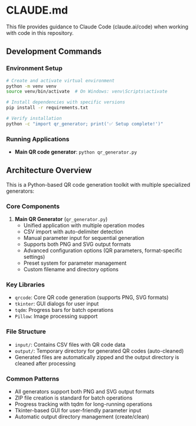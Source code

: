 # CLAUDE.md

This file provides guidance to Claude Code (claude.ai/code) when working with code in this repository.

## Development Commands

### Environment Setup
```bash
# Create and activate virtual environment
python -m venv venv
source venv/bin/activate  # On Windows: venv\Scripts\activate

# Install dependencies with specific versions
pip install -r requirements.txt

# Verify installation
python -c "import qr_generator; print('✅ Setup complete!')"
```

### Running Applications
- **Main QR code generator**: `python qr_generator.py`

## Architecture Overview

This is a Python-based QR code generation toolkit with multiple specialized generators:

### Core Components

1. **Main QR Generator** (`qr_generator.py`)
   - Unified application with multiple operation modes
   - CSV import with auto-delimiter detection
   - Manual parameter input for sequential generation
   - Supports both PNG and SVG output formats
   - Advanced configuration options (QR parameters, format-specific settings)
   - Preset system for parameter management
   - Custom filename and directory options

### Key Libraries
- `qrcode`: Core QR code generation (supports PNG, SVG formats)
- `tkinter`: GUI dialogs for user input
- `tqdm`: Progress bars for batch operations
- `Pillow`: Image processing support

### File Structure
- `input/`: Contains CSV files with QR code data
- `output/`: Temporary directory for generated QR codes (auto-cleaned)
- Generated files are automatically zipped and the output directory is cleaned after processing

### Common Patterns
- All generators support both PNG and SVG output formats
- ZIP file creation is standard for batch operations
- Progress tracking with tqdm for long-running operations
- Tkinter-based GUI for user-friendly parameter input
- Automatic output directory management (create/clean)